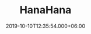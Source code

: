 ---
title: HanaHana
date: 2019-10-10T12:35:54.000+06:00
image: "/images/works/hanahana.jpg"
what: Virtual Reality Experience
description: HELLO
---